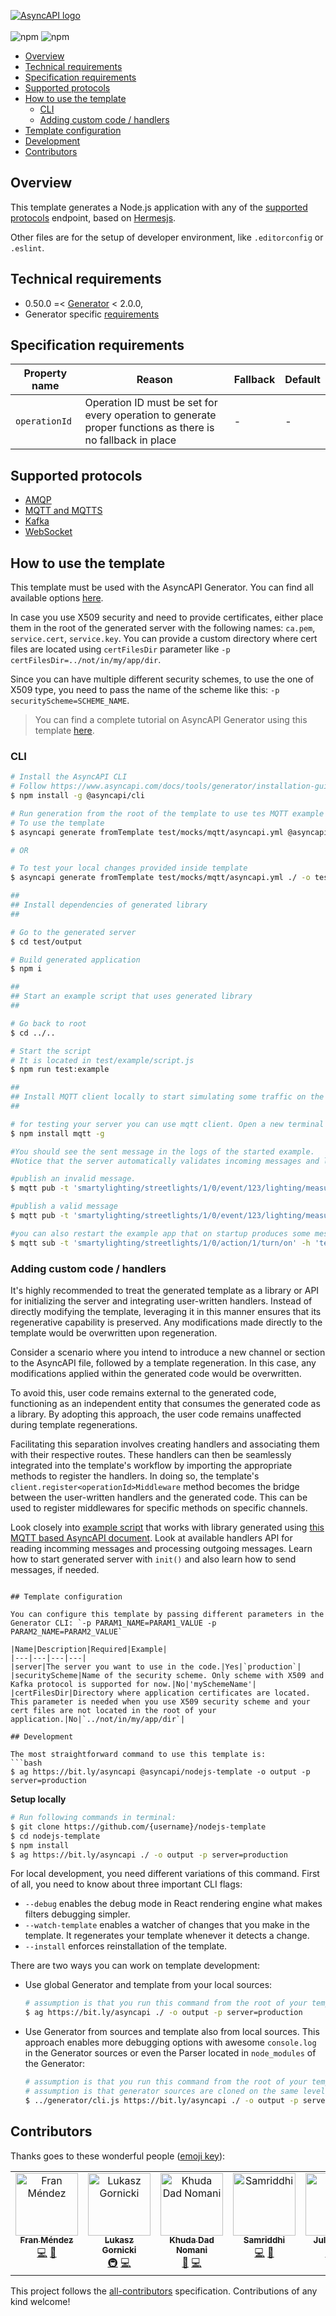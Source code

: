 [![AsyncAPI logo](./assets/github-repobanner-nodetemp.png)](https://www.asyncapi.com)  
\
![npm](https://img.shields.io/npm/v/@asyncapi/nodejs-template?style=for-the-badge) ![npm](https://img.shields.io/npm/dt/@asyncapi/nodejs-template?style=for-the-badge)

<!-- toc is generated with GitHub Actions do not remove toc markers -->

<!-- toc -->

- [Overview](#overview)
- [Technical requirements](#technical-requirements)
- [Specification requirements](#specification-requirements)
- [Supported protocols](#supported-protocols)
- [How to use the template](#how-to-use-the-template)
  - [CLI](#cli)
  - [Adding custom code / handlers](#adding-custom-code--handlers)
- [Template configuration](#template-configuration)
- [Development](#development)
- [Contributors](#contributors)

<!-- tocstop -->

## Overview

This template generates a Node.js application with any of the [supported protocols](#supported-protocols) endpoint, based on [Hermesjs](https://github.com/hitchhq/hermes).

Other files are for the setup of developer environment, like `.editorconfig` or `.eslint`.

## Technical requirements

- 0.50.0 =< [Generator](https://github.com/asyncapi/generator/) < 2.0.0,
- Generator specific [requirements](https://github.com/asyncapi/generator/#requirements)


## Specification requirements

Property name | Reason | Fallback | Default
---|---|---|---
`operationId` | Operation ID must be set for every operation to generate proper functions as there is no fallback in place | - | -


## Supported protocols

* [AMQP](https://en.wikipedia.org/wiki/Advanced_Message_Queuing_Protocol)
* [MQTT and MQTTS](https://en.wikipedia.org/wiki/MQTT)
* [Kafka](https://en.wikipedia.org/wiki/Apache_Kafka)
* [WebSocket](https://en.wikipedia.org/wiki/WebSocket)

## How to use the template

This template must be used with the AsyncAPI Generator. You can find all available options [here](https://github.com/asyncapi/generator/).

In case you use X509 security and need to provide certificates, either place them in the root of the generated server with the following names: `ca.pem`, `service.cert`, `service.key`. You can provide a custom directory where cert files are located using `certFilesDir` parameter like `-p certFilesDir=../not/in/my/app/dir`.

Since you can have multiple different security schemes, to use the one of X509 type, you need to pass the name of the scheme like this: `-p securityScheme=SCHEME_NAME`.

> You can find a complete tutorial on AsyncAPI Generator using this template [here](https://www.asyncapi.com/docs/tutorials/streetlights). 

### CLI

```bash
# Install the AsyncAPI CLI
# Follow https://www.asyncapi.com/docs/tools/generator/installation-guide for more installation options
$ npm install -g @asyncapi/cli

# Run generation from the root of the template to use tes MQTT example
# To use the template
$ asyncapi generate fromTemplate test/mocks/mqtt/asyncapi.yml @asyncapi/nodejs-template -o test/output -p server=production

# OR

# To test your local changes provided inside template
$ asyncapi generate fromTemplate test/mocks/mqtt/asyncapi.yml ./ -o test/output -p server=production

##
## Install dependencies of generated library
##

# Go to the generated server
$ cd test/output

# Build generated application
$ npm i

##
## Start an example script that uses generated library
##

# Go back to root
$ cd ../..

# Start the script
# It is located in test/example/script.js
$ npm run test:example

##
## Install MQTT client locally to start simulating some traffic on the broker, to test if sample code works
##

# for testing your server you can use mqtt client. Open a new terminal and install it using:
$ npm install mqtt -g

#You should see the sent message in the logs of the started example.
#Notice that the server automatically validates incoming messages and logs out validation errors

#publish an invalid message.
$ mqtt pub -t 'smartylighting/streetlights/1/0/event/123/lighting/measured' -h 'test.mosquitto.org' -m '{"id": 1, "lumens": "3", "sentAt": "2017-06-07T12:34:32.000Z"}'

#publish a valid message
$ mqtt pub -t 'smartylighting/streetlights/1/0/event/123/lighting/measured' -h 'test.mosquitto.org' -m '{"id": 1, "lumens": 3, "sentAt": "2017-06-07T12:34:32.000Z"}'

#you can also restart the example app that on startup produces some messages as well. Before you do it, subscribe with MQTT client to selected topic, to see actuall messages comming in from the broker
$ mqtt sub -t 'smartylighting/streetlights/1/0/action/1/turn/on' -h 'test.mosquitto.org'
```

### Adding custom code / handlers

It's highly recommended to treat the generated template as a library or API for initializing the server and integrating user-written handlers. Instead of directly modifying the template, leveraging it in this manner ensures that its regenerative capability is preserved. Any modifications made directly to the template would be overwritten upon regeneration.

Consider a scenario where you intend to introduce a new channel or section to the AsyncAPI file, followed by a template regeneration. In this case, any modifications applied within the generated code would be overwritten.

To avoid this, user code remains external to the generated code, functioning as an independent entity that consumes the generated code as a library. By adopting this approach, the user code remains unaffected during template regenerations.

Facilitating this separation involves creating handlers and associating them with their respective routes. These handlers can then be seamlessly integrated into the template's workflow by importing the appropriate methods to register the handlers. In doing so, the template's `client.register<operationId>Middleware` method becomes the bridge between the user-written handlers and the generated code. This can be used to register middlewares for specific methods on specific channels.

Look closely into [example script](test/example/script.js) that works with library generated using [this MQTT based AsyncAPI document](test/mocks/mqtt/asyncapi.yml). Look at available handlers API for reading incomming messages and processing outgoing messages. Learn how to start generated server with `init()` and also learn how to send messages, if needed.
```

## Template configuration

You can configure this template by passing different parameters in the Generator CLI: `-p PARAM1_NAME=PARAM1_VALUE -p PARAM2_NAME=PARAM2_VALUE`

|Name|Description|Required|Example|
|---|---|---|---|
|server|The server you want to use in the code.|Yes|`production`|
|securityScheme|Name of the security scheme. Only scheme with X509 and Kafka protocol is supported for now.|No|'mySchemeName'|
|certFilesDir|Directory where application certificates are located. This parameter is needed when you use X509 security scheme and your cert files are not located in the root of your application.|No|`../not/in/my/app/dir`|

## Development

The most straightforward command to use this template is:
```bash
$ ag https://bit.ly/asyncapi @asyncapi/nodejs-template -o output -p server=production
```

**Setup locally**

```bash
# Run following commands in terminal:
$ git clone https://github.com/{username}/nodejs-template
$ cd nodejs-template
$ npm install
$ ag https://bit.ly/asyncapi ./ -o output -p server=production
```

For local development, you need different variations of this command. First of all, you need to know about three important CLI flags:
- `--debug` enables the debug mode in React rendering engine what makes filters debugging simpler.
- `--watch-template` enables a watcher of changes that you make in the template. It regenerates your template whenever it detects a change.
- `--install` enforces reinstallation of the template.


There are two ways you can work on template development:
- Use global Generator and template from your local sources:
  ```bash
  # assumption is that you run this command from the root of your template
  $ ag https://bit.ly/asyncapi ./ -o output -p server=production
  ```
- Use Generator from sources and template also from local sources. This approach enables more debugging options with awesome `console.log` in the Generator sources or even the Parser located in `node_modules` of the Generator:
  ```bash
  # assumption is that you run this command from the root of your template
  # assumption is that generator sources are cloned on the same level as the template
  $ ../generator/cli.js https://bit.ly/asyncapi ./ -o output -p server=production
  ```


## Contributors

Thanks goes to these wonderful people ([emoji key](https://allcontributors.org/docs/en/emoji-key)):

<!-- ALL-CONTRIBUTORS-LIST:START - Do not remove or modify this section -->
<!-- prettier-ignore-start -->
<!-- markdownlint-disable -->
<table>
  <tbody>
    <tr>
      <td align="center" valign="top" width="14.28%"><a href="http://www.fmvilas.com/"><img src="https://avatars.githubusercontent.com/u/242119?v=4?s=100" width="100px;" alt="Fran Méndez"/><br /><sub><b>Fran Méndez</b></sub></a><br /><a href="https://github.com/asyncapi/nodejs-template/commits?author=fmvilas" title="Code">💻</a> <a href="#ideas-fmvilas" title="Ideas, Planning, & Feedback">🤔</a></td>
      <td align="center" valign="top" width="14.28%"><a href="https://dev.to/derberg"><img src="https://avatars.githubusercontent.com/u/6995927?v=4?s=100" width="100px;" alt="Lukasz Gornicki"/><br /><sub><b>Lukasz Gornicki</b></sub></a><br /><a href="#infra-derberg" title="Infrastructure (Hosting, Build-Tools, etc)">🚇</a> <a href="https://github.com/asyncapi/nodejs-template/commits?author=derberg" title="Code">💻</a></td>
      <td align="center" valign="top" width="14.28%"><a href="https://github.com/KhudaDad414"><img src="https://avatars.githubusercontent.com/u/32505158?v=4?s=100" width="100px;" alt="Khuda Dad Nomani"/><br /><sub><b>Khuda Dad Nomani</b></sub></a><br /><a href="https://github.com/asyncapi/nodejs-template/commits?author=KhudaDad414" title="Documentation">📖</a> <a href="https://github.com/asyncapi/nodejs-template/commits?author=KhudaDad414" title="Code">💻</a></td>
      <td align="center" valign="top" width="14.28%"><a href="https://samridhi-98.github.io/Portfolio"><img src="https://avatars.githubusercontent.com/u/54466041?v=4?s=100" width="100px;" alt="Samriddhi"/><br /><sub><b>Samriddhi</b></sub></a><br /><a href="https://github.com/asyncapi/nodejs-template/commits?author=Samridhi-98" title="Code">💻</a> <a href="https://github.com/asyncapi/nodejs-template/commits?author=Samridhi-98" title="Documentation">📖</a></td>
      <td align="center" valign="top" width="14.28%"><a href="https://github.com/wandertaker"><img src="https://avatars.githubusercontent.com/u/23746861?v=4?s=100" width="100px;" alt="Julius Jann"/><br /><sub><b>Julius Jann</b></sub></a><br /><a href="https://github.com/asyncapi/nodejs-template/commits?author=wandertaker" title="Code">💻</a> <a href="https://github.com/asyncapi/nodejs-template/commits?author=wandertaker" title="Tests">⚠️</a></td>
      <td align="center" valign="top" width="14.28%"><a href="http://rishikaushik.com"><img src="https://avatars.githubusercontent.com/u/52498617?v=4?s=100" width="100px;" alt="Rishi"/><br /><sub><b>Rishi</b></sub></a><br /><a href="https://github.com/asyncapi/nodejs-template/commits?author=kaushik-rishi" title="Code">💻</a> <a href="https://github.com/asyncapi/nodejs-template/commits?author=kaushik-rishi" title="Documentation">📖</a> <a href="https://github.com/asyncapi/nodejs-template/commits?author=kaushik-rishi" title="Tests">⚠️</a></td>
    </tr>
  </tbody>
</table>

<!-- markdownlint-restore -->
<!-- prettier-ignore-end -->

<!-- ALL-CONTRIBUTORS-LIST:END -->

This project follows the [all-contributors](https://github.com/all-contributors/all-contributors) specification. Contributions of any kind welcome!
